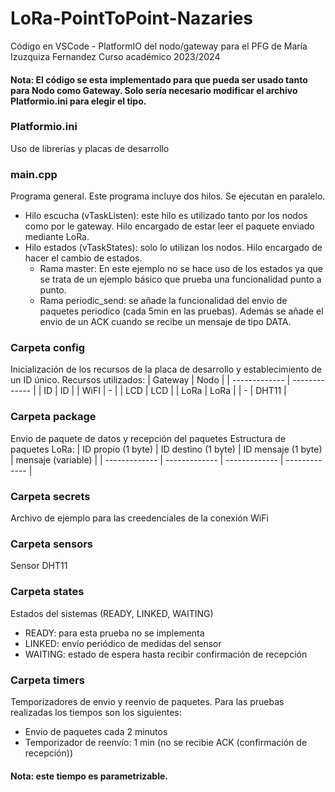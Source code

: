 # LoRa-PointToPoint-Nazaries
Código en VSCode - PlatformIO del nodo/gateway para el PFG de María Izuzquiza Fernandez
Curso académico 2023/2024

#### Nota: El código se esta implementado para que pueda ser usado tanto para Nodo como Gateway. Solo sería necesario modificar el archivo Platformio.ini para elegir el tipo.

### Platformio.ini
Uso de librerías y placas de desarrollo
### main.cpp
Programa general. Este programa incluye dos hilos. Se ejecutan en paralelo. 
- Hilo escucha (vTaskListen): este hilo es utilizado tanto por los nodos como por le gateway. Hilo encargado de estar leer el paquete enviado mediante LoRa.
- Hilo estados (vTaskStates): solo lo utilizan los nodos. Hilo encargado de hacer el cambio de estados. 
    * Rama master: En este ejemplo no se hace uso de los estados ya que se trata de un ejemplo básico que prueba una funcionalidad punto a punto. 
    * Rama periodic_send: se añade la funcionalidad del envio de paquetes periodico (cada 5min en las pruebas). Además se añade el envio de un ACK cuando se recibe un mensaje de tipo DATA.
### Carpeta config 
Inicialización de los recursos de la placa de desarrollo y establecimiento de un ID único.
Recursos utilizados:
| Gateway  | Nodo |
| ------------- | ------------- |
| ID  | ID  |
| WiFI  | -  |
| LCD  | LCD  |
| LoRa  | LoRa  |
| -  | DHT11  |
### Carpeta package
Envio de paquete de datos y recepción del paquetes
Estructura de paquetes LoRa:
| ID propio (1 byte)  | ID destino (1 byte) | ID mensaje (1 byte)  | mensaje (variable) |
| ------------- | ------------- | ------------- | ------------- |
### Carpeta secrets
Archivo de ejemplo para las creedenciales de la conexión WiFi
### Carpeta sensors
Sensor DHT11
### Carpeta states
Estados del sistemas (READY, LINKED, WAITING)
- READY: para esta prueba no se implementa
- LINKED: envío periódico de medidas del sensor
- WAITING: estado de espera hasta recibir confirmación de recepción
### Carpeta timers
Temporizadores de envio y reenvio de paquetes. Para las pruebas realizadas los tiempos son los siguientes:
- Envio de paquetes cada 2 minutos
- Temporizador de reenvío: 1 min (no se recibie ACK (confirmación de recepción))
#### Nota: este tiempo es parametrizable.

